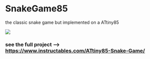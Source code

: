 # SnakeGame85

the classic snake game but implemented on a ATtiny85

![](https://content.instructables.com/ORIG/FMC/0BXB/L0CFJ0ZM/FMC0BXBL0CFJ0ZM.png)

### see the full project --> https://www.instructables.com/ATtiny85-Snake-Game/

